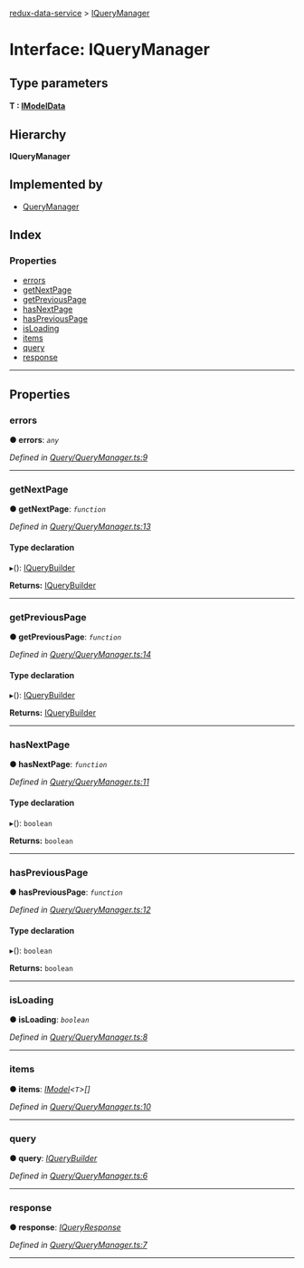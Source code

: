 [redux-data-service](../README.md) > [IQueryManager](../interfaces/iquerymanager.md)

# Interface: IQueryManager

## Type parameters
#### T :  [IModelData](imodeldata.md)
## Hierarchy

**IQueryManager**

## Implemented by

* [QueryManager](../classes/querymanager.md)

## Index

### Properties

* [errors](iquerymanager.md#errors)
* [getNextPage](iquerymanager.md#getnextpage)
* [getPreviousPage](iquerymanager.md#getpreviouspage)
* [hasNextPage](iquerymanager.md#hasnextpage)
* [hasPreviousPage](iquerymanager.md#haspreviouspage)
* [isLoading](iquerymanager.md#isloading)
* [items](iquerymanager.md#items)
* [query](iquerymanager.md#query)
* [response](iquerymanager.md#response)

---

## Properties

<a id="errors"></a>

###  errors

**● errors**: *`any`*

*Defined in [Query/QueryManager.ts:9](https://github.com/Rediker-Software/redux-data-service/blob/73b0852/src/Query/QueryManager.ts#L9)*

___
<a id="getnextpage"></a>

###  getNextPage

**● getNextPage**: *`function`*

*Defined in [Query/QueryManager.ts:13](https://github.com/Rediker-Software/redux-data-service/blob/73b0852/src/Query/QueryManager.ts#L13)*

#### Type declaration
▸(): [IQueryBuilder](iquerybuilder.md)

**Returns:** [IQueryBuilder](iquerybuilder.md)

___
<a id="getpreviouspage"></a>

###  getPreviousPage

**● getPreviousPage**: *`function`*

*Defined in [Query/QueryManager.ts:14](https://github.com/Rediker-Software/redux-data-service/blob/73b0852/src/Query/QueryManager.ts#L14)*

#### Type declaration
▸(): [IQueryBuilder](iquerybuilder.md)

**Returns:** [IQueryBuilder](iquerybuilder.md)

___
<a id="hasnextpage"></a>

###  hasNextPage

**● hasNextPage**: *`function`*

*Defined in [Query/QueryManager.ts:11](https://github.com/Rediker-Software/redux-data-service/blob/73b0852/src/Query/QueryManager.ts#L11)*

#### Type declaration
▸(): `boolean`

**Returns:** `boolean`

___
<a id="haspreviouspage"></a>

###  hasPreviousPage

**● hasPreviousPage**: *`function`*

*Defined in [Query/QueryManager.ts:12](https://github.com/Rediker-Software/redux-data-service/blob/73b0852/src/Query/QueryManager.ts#L12)*

#### Type declaration
▸(): `boolean`

**Returns:** `boolean`

___
<a id="isloading"></a>

###  isLoading

**● isLoading**: *`boolean`*

*Defined in [Query/QueryManager.ts:8](https://github.com/Rediker-Software/redux-data-service/blob/73b0852/src/Query/QueryManager.ts#L8)*

___
<a id="items"></a>

###  items

**● items**: *[IModel](imodel.md)<`T`>[]*

*Defined in [Query/QueryManager.ts:10](https://github.com/Rediker-Software/redux-data-service/blob/73b0852/src/Query/QueryManager.ts#L10)*

___
<a id="query"></a>

###  query

**● query**: *[IQueryBuilder](iquerybuilder.md)*

*Defined in [Query/QueryManager.ts:6](https://github.com/Rediker-Software/redux-data-service/blob/73b0852/src/Query/QueryManager.ts#L6)*

___
<a id="response"></a>

###  response

**● response**: *[IQueryResponse](iqueryresponse.md)*

*Defined in [Query/QueryManager.ts:7](https://github.com/Rediker-Software/redux-data-service/blob/73b0852/src/Query/QueryManager.ts#L7)*

___

